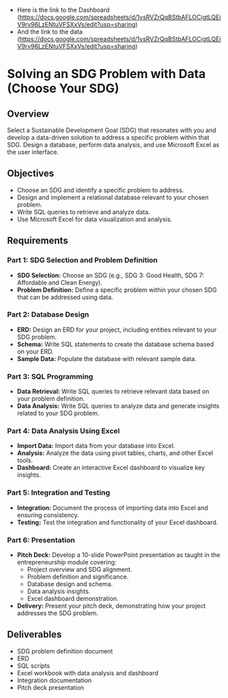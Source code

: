 * Here is the link to the Dashboard (https://docs.google.com/spreadsheets/d/1vsRVZrQqBStbAFLOCigtLQEiV9rv96LzENtuVFSXxVs/edit?usp=sharing)
* And the link to the data (https://docs.google.com/spreadsheets/d/1vsRVZrQqBStbAFLOCigtLQEiV9rv96LzENtuVFSXxVs/edit?usp=sharing)







# Solving an SDG Problem with Data (Choose Your SDG)

## Overview
Select a Sustainable Development Goal (SDG) that resonates with you and develop a data-driven solution to address a specific problem within that SDG. Design a database, perform data analysis, and use Microsoft Excel as the user interface.

## Objectives
- Choose an SDG and identify a specific problem to address.
- Design and implement a relational database relevant to your chosen problem.
- Write SQL queries to retrieve and analyze data.
- Use Microsoft Excel for data visualization and analysis.

## Requirements

### Part 1: SDG Selection and Problem Definition
- **SDG Selection:** Choose an SDG (e.g., SDG 3: Good Health, SDG 7: Affordable and Clean Energy).
- **Problem Definition:** Define a specific problem within your chosen SDG that can be addressed using data.

### Part 2: Database Design
- **ERD:** Design an ERD for your project, including entities relevant to your SDG problem.
- **Schema:** Write SQL statements to create the database schema based on your ERD.
- **Sample Data:** Populate the database with relevant sample data.

### Part 3: SQL Programming
- **Data Retrieval:** Write SQL queries to retrieve relevant data based on your problem definition.
- **Data Analysis:** Write SQL queries to analyze data and generate insights related to your SDG problem.

### Part 4: Data Analysis Using Excel
- **Import Data:** Import data from your database into Excel.
- **Analysis:** Analyze the data using pivot tables, charts, and other Excel tools.
- **Dashboard:** Create an interactive Excel dashboard to visualize key insights.

### Part 5: Integration and Testing
- **Integration:** Document the process of importing data into Excel and ensuring consistency.
- **Testing:** Test the integration and functionality of your Excel dashboard.

### Part 6: Presentation
- **Pitch Deck:** Develop a 10-slide PowerPoint presentation as taught in the entrepreneurship module covering:
  - Project overview and SDG alignment.
  - Problem definition and significance.
  - Database design and schema.
  - Data analysis insights.
  - Excel dashboard demonstration.
- **Delivery:** Present your pitch deck, demonstrating how your project addresses the SDG problem.

## Deliverables
- SDG problem definition document
- ERD
- SQL scripts
- Excel workbook with data analysis and dashboard
- Integration documentation
- Pitch deck presentation
